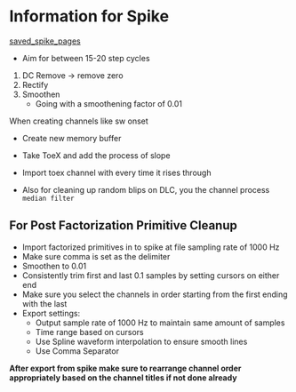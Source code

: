 # Information for Spike

[saved_spike_pages](saved_spike_pages.md)

- Aim for between 15-20 step cycles

1. DC Remove -> remove zero
2. Rectify
3. Smoothen
    - Going with a smoothening factor of 0.01

When creating channels like sw onset
- Create new memory buffer
- Take ToeX and add the process of slope
- Import toex channel with every time it rises through

- Also for cleaning up random blips on DLC, you the channel process `median filter`

## For Post Factorization Primitive Cleanup

- Import factorized primitives in to spike at file sampling rate of 1000 Hz
- Make sure comma is set as the delimiter
- Smoothen to 0.01
- Consistently trim first and last 0.1 samples by setting cursors on either end
- Make sure you select the channels in order starting from the first ending with the last
- Export settings:
    - Output sample rate of 1000 Hz to maintain same amount of samples
    - Time range based on cursors
    - Use Spline waveform interpolation to ensure smooth lines
    - Use Comma Separator

**After export from spike make sure to rearrange channel order appropriately based on the channel titles if not done already**
